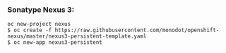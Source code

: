 ### Sonatype Nexus 3:
```console
oc new-project nexus
$ oc create -f https://raw.githubusercontent.com/monodot/openshift-nexus/master/nexus3-persistent-template.yaml
$ oc new-app nexus3-persistent
```